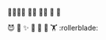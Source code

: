 :family_man_woman_boy_boy: :mage_man: :mermaid: :ninja: :ninja:

:smiling_imp: :dragon: :sparkles: :wolf: :evergreen_tree: :mushroom: :weight_lifting: :rollerblade:

